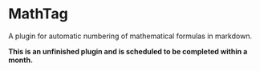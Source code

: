 # MathTag
A plugin for automatic numbering of mathematical formulas in markdown.

**This is an unfinished plugin and is scheduled to be completed within a month.**
